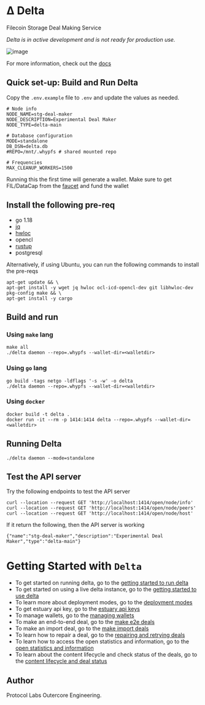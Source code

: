 # Δ Delta
Filecoin Storage Deal Making Service

*Delta is in active development and is not ready for production use.*

![image](https://user-images.githubusercontent.com/4479171/226853191-e19e8fa4-abc1-4652-970f-d3d6cea0df13.png)


For more information, check out the [docs](docs/overview.md)

## Quick set-up: Build and Run Delta

Copy the `.env.example` file to `.env` and update the values as needed.

```
# Node info
NODE_NAME=stg-deal-maker
NODE_DESCRIPTION=Experimental Deal Maker
NODE_TYPE=delta-main

# Database configuration
MODE=standalone
DB_DSN=delta.db
#REPO=/mnt/.whypfs # shared mounted repo

# Frequencies
MAX_CLEANUP_WORKERS=1500
```

Running this the first time will generate a wallet. Make sure to get FIL/DataCap from the [faucet](https://verify.glif.io/) and fund the wallet

## Install the following pre-req
- go 1.18
- [jq](https://stedolan.github.io/jq/)
- [hwloc](https://www.open-mpi.org/projects/hwloc/)
- opencl
- [rustup](https://rustup.rs/)
- postgresql

Alternatively, if using Ubuntu, you can run the following commands to install the pre-reqs
```
apt-get update && \
apt-get install -y wget jq hwloc ocl-icd-opencl-dev git libhwloc-dev pkg-config make && \
apt-get install -y cargo
```

## Build and run

### Using `make` lang
```
make all
./delta daemon --repo=.whypfs --wallet-dir=<walletdir>
```

### Using `go` lang
```
go build -tags netgo -ldflags '-s -w' -o delta
./delta daemon --repo=.whypfs --wallet-dir=<walletdir>
```

### Using `docker`
```
docker build -t delta .
docker run -it --rm -p 1414:1414 delta --repo=.whypfs --wallet-dir=<walletdir>
```

## Running Delta
```
./delta daemon --mode=standalone
```

## Test the API server
Try the following endpoints to test the API server
```
curl --location --request GET 'http://localhost:1414/open/node/info'
curl --location --request GET 'http://localhost:1414/open/node/peers'
curl --location --request GET 'http://localhost:1414/open/node/host'
```

If it return the following, then the API server is working
```
{"name":"stg-deal-maker","description":"Experimental Deal Maker","type":"delta-main"}
```

# Getting Started with `Delta`
- To get started on running delta, go to the [getting started to run delta](docs/getting-started-run-delta.md)
- To get started on using a live delta instance, go to the [getting started to use delta](docs/getting-started-use-delta.md)
- To learn more about deployment modes, go to the [deployment modes](docs/deployment-modes.md)
- To get estuary api key, go to the [estuary api keys](docs/getting-estuary-api-key.md)
- To manage wallets, go to the [managing wallets](docs/manage-wallets.md)
- To make an end-to-end deal, go to the [make e2e deals](docs/make-e2e-deal.md)
- To make an import deal, go to the [make import deals](docs/make-import-deal.md)
- To learn how to repair a deal, go to the [repairing and retrying deals](docs/repair.md)
- To learn how to access the open statistics and information, go to the [open statistics and information](docs/open-stats-info.md)
- To learn about the content lifecycle and check status of the deals, go to the [content lifecycle and deal status](docs/deal-status.md)

## Author
Protocol Labs Outercore Engineering.

